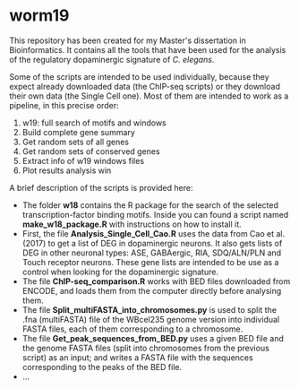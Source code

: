 # worm19
This repository has been created for my Master's dissertation in Bioinformatics. It contains all the tools that have been used for the analysis of the regulatory dopaminergic signature of *C. elegans*.

Some of the scripts are intended to be used individually, because they expect already downloaded data (the ChIP-seq scripts) or they download their own data (the Single Cell one). Most of them are intended to work as a pipeline, in this precise order:
1. w19: full search of motifs and windows
2. Build complete gene summary
3. Get random sets of all genes
4. Get random sets of conserved genes
5. Extract info of w19 windows files
6. Plot results analysis win

A brief description of the scripts is provided here:
- The folder **w18** contains the R package for the search of the selected transcription-factor binding motifs. Inside you can found a script named **make_w18_package.R** with instructions on how to install it.
- First, the file **Analysis_Single_Cell_Cao.R** uses the data from Cao et al. (2017) to get a list of DEG in dopaminergic neurons. It also gets lists of DEG in other neuronal types: ASE, GABAergic, RIA, SDQ/ALN/PLN and Touch receptor neurons. These gene lists are intended to be use as a control when looking for the dopaminergic signature.
- The file **ChIP-seq_comparison.R** works with BED files downloaded from ENCODE, and loads them from the computer directly before analysing them.
- The file **Split_multiFASTA_into_chromosomes.py** is used to split the .fna (multiFASTA) file of the WBcel235 genome version into individual FASTA files, each of them corresponding to a chromosome.
- The file **Get_peak_sequences_from_BED.py** uses a given BED file and the genome FASTA files (split into chromosomes from the previous script) as an input; and writes a FASTA file with the sequences corresponding to the peaks of the BED file.
- ...
